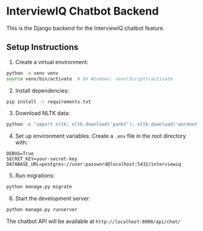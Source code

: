 # InterviewIQ Chatbot Backend

This is the Django backend for the InterviewIQ chatbot feature.

## Setup Instructions

1. Create a virtual environment:
```bash
python -m venv venv
source venv/bin/activate  # On Windows: venv\Scripts\activate
```

2. Install dependencies:
```bash
pip install -r requirements.txt
```

3. Download NLTK data:
```python
python -c "import nltk; nltk.download('punkt'); nltk.download('wordnet')"
```

4. Set up environment variables:
Create a `.env` file in the root directory with:
```
DEBUG=True
SECRET_KEY=your-secret-key
DATABASE_URL=postgres://user:password@localhost:5432/interviewiq
```

5. Run migrations:
```bash
python manage.py migrate
```

6. Start the development server:
```bash
python manage.py runserver
```

The chatbot API will be available at `http://localhost:8000/api/chat/` 